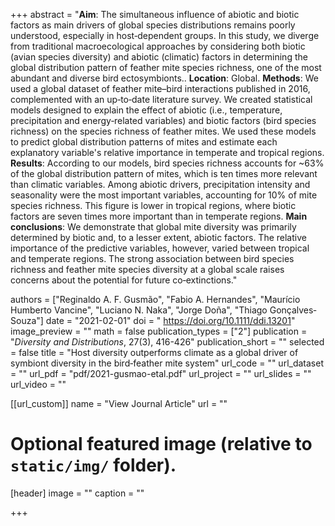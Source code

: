 +++
abstract = "**Aim**: The simultaneous influence of abiotic and biotic factors as main drivers of global species distributions remains poorly understood, especially in host‐dependent groups. In this study, we diverge from traditional macroecological approaches by considering both biotic (avian species diversity) and abiotic (climatic) factors in determining the global distribution pattern of feather mite species richness, one of the most abundant and diverse bird ectosymbionts.. **Location**: Global. **Methods**: We used a global dataset of feather mite–bird interactions published in 2016, complemented with an up‐to‐date literature survey. We created statistical models designed to explain the effect of abiotic (i.e., temperature, precipitation and energy‐related variables) and biotic factors (bird species richness) on the species richness of feather mites. We used these models to predict global distribution patterns of mites and estimate each explanatory variable's relative importance in temperate and tropical regions. **Results**: According to our models, bird species richness accounts for ~63% of the global distribution pattern of mites, which is ten times more relevant than climatic variables. Among abiotic drivers, precipitation intensity and seasonality were the most important variables, accounting for 10% of mite species richness. This figure is lower in tropical regions, where biotic factors are seven times more important than in temperate regions. **Main conclusions**: We demonstrate that global mite diversity was primarily determined by biotic and, to a lesser extent, abiotic factors. The relative importance of the predictive variables, however, varied between tropical and temperate regions. The strong association between bird species richness and feather mite species diversity at a global scale raises concerns about the potential for future co‐extinctions."

authors = ["Reginaldo A. F. Gusmão", "Fabio A. Hernandes", "Maurício Humberto Vancine", "Luciano N. Naka", "Jorge Doña", "Thiago Gonçalves‐Souza"]
date = "2021-02-01"
doi = " https://doi.org/10.1111/ddi.13201"
image_preview = ""
math = false
publication_types = ["2"]
publication = "*Diversity and Distributions*, 27(3), 416-426"
publication_short = ""
selected = false
title = "Host diversity outperforms climate as a global driver of symbiont diversity in the bird‐feather mite system"
url_code = ""
url_dataset = ""
url_pdf = "pdf/2021-gusmao-etal.pdf"
url_project = ""
url_slides = ""
url_video = ""

[[url_custom]]
name = "View Journal Article"
url = ""

# Optional featured image (relative to `static/img/` folder).
[header]
image = ""
caption = ""

+++

